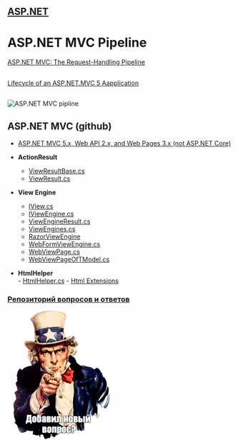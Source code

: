 ## [ASP.NET](https://docs.microsoft.com/en-us/aspnet/index#pivot=aspnet)

# ASP.NET MVC Pipeline

[ASP.NET MVC: The Request-Handling Pipeline](https://github.com/AnzhelikaKravchuk/.NET-Training.-Spring-2019/blob/master/Pictures/asp_net_mvc_poster.pdf)

##

[Lifecycle of an ASP.NET.MVC 5 Aapplication](https://github.com/AnzhelikaKravchuk/.NET-Training.-Spring-2019/blob/master/Pictures/lifecycle-of-an-aspnet-mvc-5-application.pdf)

## 

![ASP.NET MVC pipline](https://github.com/AnzhelikaKravchuk/.NET-Training.-Spring-2019/blob/master/Pictures/ASP.NET%20MVC%20pipline.png)


## ASP.NET MVC (github)

  - [ASP.NET MVC 5.x, Web API 2.x, and Web Pages 3.x (not ASP.NET Core)](https://github.com/aspnet/AspNetWebStack)
  
  - **ActionResult**
     - [ViewResultBase.cs](https://github.com/aspnet/AspNetWebStack/blob/master/src/System.Web.Mvc/ViewResultBase.cs)
     - [ViewResult.cs](https://github.com/aspnet/AspNetWebStack/blob/master/src/System.Web.Mvc/ViewResult.cs)  

  - **View Engine**
     - [IView.cs](https://github.com/aspnet/AspNetWebStack/blob/master/src/System.Web.Mvc/IView.cs)
     - [IViewEngine.cs](https://github.com/aspnet/AspNetWebStack/blob/master/src/System.Web.Mvc/IViewEngine.cs)
     - [ViewEngineResult.cs](https://github.com/aspnet/AspNetWebStack/blob/master/src/System.Web.Mvc/ViewEngineResult.cs)
     - [ViewEngines.cs](https://github.com/aspnet/AspNetWebStack/blob/master/src/System.Web.Mvc/ViewEngines.cs)
     - [RazorViewEngine](https://github.com/aspnet/AspNetWebStack/blob/master/src/System.Web.Mvc/RazorViewEngine.cs)
     - [WebFormViewEngine.cs](https://github.com/aspnet/AspNetWebStack/blob/master/src/System.Web.Mvc/WebFormViewEngine.cs)
     - [WebViewPage.cs](https://github.com/aspnet/AspNetWebStack/blob/master/src/System.Web.Mvc/WebViewPage.cs)
     - [WebViewPageOfTModel.cs](https://github.com/aspnet/AspNetWebStack/blob/master/src/System.Web.Mvc/WebViewPageOfTModel.cs)
     
   - **HtmlHelper**  
    - [HtmlHelper.cs](https://github.com/aspnet/AspNetWebStack/blob/master/src/System.Web.Mvc/HtmlHelper.cs)
    - [Html Extensions](https://github.com/aspnet/AspNetWebStack/tree/master/src/System.Web.Mvc/Html)


### [Репозиторий вопросов и ответов](https://github.com/AnzhelikaKravchuk/.NET-Training.-Spring-2019/tree/master/.Net-Interview-Questions)

![](https://github.com/AnzhelikaKravchuk/Materials/blob/master/Pictures/Q%26A.png)
